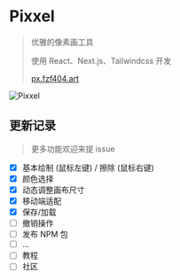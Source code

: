 # Pixxel

> 优雅的像素画工具
>
> 使用 React、Next.js、Tailwindcss 开发
>
> [px.fzf404.art](https://px.fzf404.art/)

![Pixxel](https://img.fzf404.art/Pixxel/show.webp)

## 更新记录

> 更多功能欢迎来提 issue

- [x] 基本绘制 (鼠标左键) / 擦除 (鼠标右键)
- [x] 颜色选择
- [x] 动态调整画布尺寸
- [x] 移动端适配
- [x] 保存/加载
- [ ] 撤销操作
- [ ] 发布 NPM 包
- [ ] ...
- [ ] 教程
- [ ] 社区
